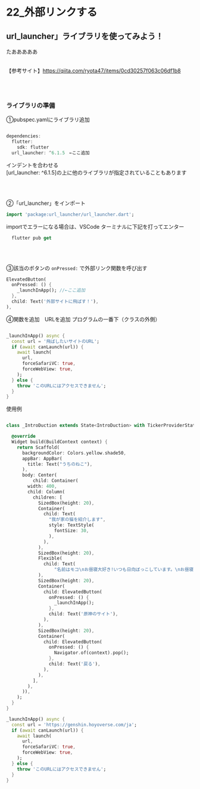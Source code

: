 # **22_外部リンクする**


## **url_launcher」ライブラリを使ってみよう！**
たあああああ
<br><br>

【参考サイト】https://qiita.com/ryota47/items/0cd30257f063c06df1b8

<br><br>

### **ライブラリの準備**

①pubspec.yamlにライブラリ追加

```dart

dependencies:
  flutter:
    sdk: flutter
  url_launcher: ^6.1.5　←ここ追加

```

インデントを合わせる  
[url_launcher: ^6.1.5]の上に他のライブラリが指定されていることもあります

<br><br>

②「url_launcher」をインポート

```dart
import 'package:url_launcher/url_launcher.dart';
```

importでエラーになる場合は、VSCode ターミナルに下記を打ってエンター
```dart
  flutter pub get
```

<br><br>

③該当のボタンの `onPressed:` で外部リンク関数を呼び出す

```dart
ElevatedButton(
  onPressed: () {
    _launchInApp(); //←ここ追加
  },
  child: Text('外部サイトに飛ばす！'),
),
```

④関数を追加　URLを追加
プログラムの一番下（クラスの外側）

```dart

_launchInApp() async {
  const url = '飛ばしたいサイトのURL';
  if (await canLaunch(url)) {
    await launch(
      url,
      forceSafariVC: true,
      forceWebView: true,
    );
  } else {
    throw 'このURLにはアクセスできません';
  }
}
```

使用例
```dart

class _IntroDuction extends State<IntroDuction> with TickerProviderStateMixin {

  @override
  Widget build(BuildContext context) {
    return Scaffold(
      backgroundColor: Colors.yellow.shade50,
      appBar: AppBar(
        title: Text("うちのねこ"),
      ),
      body: Center(
          child: Container(
        width: 400,
        child: Column(
          children: [
            SizedBox(height: 20),
            Container(
              child: Text(
                "我が家の猫を紹介します",
                style: TextStyle(
                  fontSize: 30,
                ),
              ),
            ),
            SizedBox(height: 20),
            Flexible(
              child: Text(
                  "名前はモコ\nお昼寝大好き!いつも日向ぼっこしています。\nお昼寝大好きお昼寝大好きお昼寝大好きお昼寝大好きお昼寝大好きお昼寝大好きお昼寝大好きお昼寝大好きお昼寝大好きお昼寝大好き"),
            ),
            SizedBox(height: 20),
            Container(
              child: ElevatedButton(
                onPressed: () {
                  _launchInApp();
                },
                child: Text('原神のサイト'),
              ),
            ),
            SizedBox(height: 20),
            Container(
              child: ElevatedButton(
                onPressed: () {
                  Navigator.of(context).pop();
                },
                child: Text('戻る'),
              ),
            ),
          ],
        ),
      )),
    );
  }
}

_launchInApp() async {
  const url = 'https://genshin.hoyoverse.com/ja';
  if (await canLaunch(url)) {
    await launch(
      url,
      forceSafariVC: true,
      forceWebView: true,
    );
  } else {
    throw 'このURLにはアクセスできません';
  }
}

```
